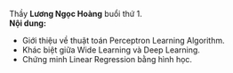Thầy **Lương Ngọc Hoàng** buổi thứ 1. <br>
**Nội dung:**
- Giới thiệu về thuật toán Perceptron Learning Algorithm.
- Khác biệt giữa Wide Learning và Deep Learning.
- Chứng minh Linear Regression bằng hình học.
